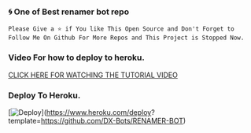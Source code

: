 ### 🌀 One of Best renamer bot repo

```Please Give a ⭐ if You like This Open Source and Don't Forget to Follow Me On Github For More Repos and This Project is Stopped Now.```

### Video For how to  deploy to heroku. 

[CLICK HERE FOR WATCHING THE TUTORIAL VIDEO](https://www.youtube.com/watch?v=2FHgg8o1YY8) 

### Deploy To Heroku. 

[![Deploy](https://www.herokucdn.com/deploy/button.svg)](https://www.heroku.com/deploy?    template=https://github.com/DX-Bots/RENAMER-BOT)
